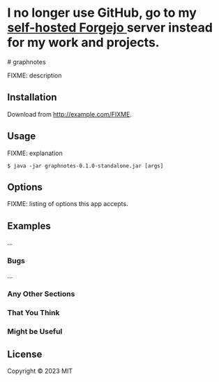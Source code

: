 <h1>
  I no longer use GitHub, go to my <a href="https://git.argmin.dk/joshnie"> self-hosted Forgejo </a> server instead for my work and projects.
</h1>
# graphnotes

FIXME: description

## Installation

Download from http://example.com/FIXME.

## Usage

FIXME: explanation

    $ java -jar graphnotes-0.1.0-standalone.jar [args]

## Options

FIXME: listing of options this app accepts.

## Examples

...

### Bugs

...

### Any Other Sections
### That You Think
### Might be Useful

## License

Copyright © 2023 MIT
